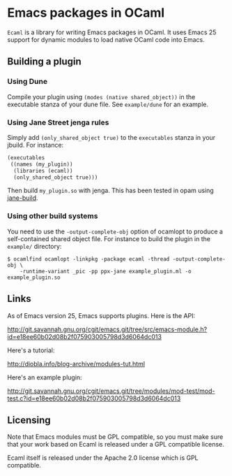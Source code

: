 # Emacs packages in OCaml

`Ecaml` is a library for writing Emacs packages in OCaml. It uses Emacs
25 support for dynamic modules to load native OCaml code into Emacs.

## Building a plugin

### Using Dune

Compile your plugin using `(modes (native shared_object))` in the executable
stanza of your dune file. See `example/dune` for an example.

### Using Jane Street jenga rules

Simply add `(only_shared_object true)` to the `executables` stanza in
your jbuild. For instance:

```scheme
(executables
 ((names (my_plugin))
  (libraries (ecaml))
  (only_shared_object true)))
```

Then build `my_plugin.so` with jenga. This has been tested in opam
using [jane-build](https://github.com/janestreet/jane-build).

### Using other build systems

You need to use the `-output-complete-obj` option of ocamlopt to
produce a self-contained shared object file. For instance to build the
plugin in the `example/` directory:

```shell
$ ocamlfind ocamlopt -linkpkg -package ecaml -thread -output-complete-obj \
    -runtime-variant _pic -pp ppx-jane example_plugin.ml -o example_plugin.so
```

## Links

As of Emacs version 25, Emacs supports plugins.  Here is the API:

  http://git.savannah.gnu.org/cgit/emacs.git/tree/src/emacs-module.h?id=e18ee60b02d08b2f075903005798d3d6064dc013

Here's a tutorial:

  http://diobla.info/blog-archive/modules-tut.html

Here's an example plugin:

  http://git.savannah.gnu.org/cgit/emacs.git/tree/modules/mod-test/mod-test.c?id=e18ee60b02d08b2f075903005798d3d6064dc013

## Licensing

Note that Emacs modules must be GPL compatible, so you must make sure
that your work based on Ecaml is released under a GPL compatible
license.

Ecaml itself is released under the Apache 2.0 license which is GPL
compatible.
